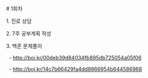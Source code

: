 \# 1회차



1\. 진로 상담  

2\. 7주 공부계획 작성  

3\. 백준 문제풀이  

&nbsp;  - http://boj.kr/00deb39d84034fb895db725054a05f06  

&nbsp;  - http://boj.kr/14c7b66429fa4dd8866954b644586968

